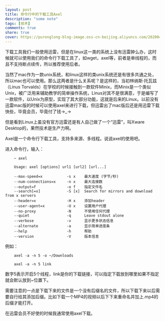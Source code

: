```yaml
---
layout: post
title: 命令行中的下载工具Axel
description: "some note"
tags: [技术]
comments: true
share: true
cover: https://puronglong-blog-image.oss-cn-beijing.aliyuncs.com/20200420160354.png
---
```


下载工具我们一般使用迅雷，但是在linux这一类的系统上没有迅雷肿么办，这时候就可以使用我们的命令行下载工具了，如wget，axel等，前者是单线程的，而且不支持断点续传，所以推荐使用后者。

<!-- more -->

当然了mac作为一款unix系统，和linux这样的类unix系统还是有很多共通之处，所以mac也可以使用。那么这两者是什么关系呢？是这样的，当初林纳斯·托瓦兹（Linus Torvalds）在学校的时候接触到一款软件Minix，而Minix是一个类似Unix，被广泛用来辅助教学的简单操作系统，Linus对其不是很满意，于是编写了一款软件，以Unix为原型，实现了其大部分功能，这就是后来的Linux。以前没有迅雷mac版的时候可以使用axel来进行下载，但迅雷出了mac版后还是用迅雷下载快些，毕竟会员，毕竟付了钱→_→

但是看到Linux上虽没有官方迅雷还是有人自己做了一个“迅雷”，叫Xware Desktop的，果然技术是生产力啊。

Axel是一个命令行下载工具，支持多来源、多线程。说说axel的使用吧。

进入命令行，输入：

```
	~ axel

	Usage: axel [options] url1 [url2] [url...]
	 
	--max-speed=x           -s x    最大速度 (字节/秒)
	--num-connections=x     -n x    最大连接数
	--output=f              -o f    指定文件名
	--search[=x]            -S [x]  Search for mirrors and download from x servers
	--header=x              -H x    添加header
	--user-agent=x          -U x    设置用户代理
	--no-proxy              -N      不使用任何代理
	--quiet                 -q      Leave stdout alone
	--verbose               -v      显示更多状态信息
	--alternate             -a      显示简单进度条
	--help                  -h      帮助
	--version               -V      版本信息
```

例如：

```
	axel -a -n 5 -o ~/Downloads

	axel -a -n 5 link
```

数字5表示开启5个线程，link是你的下载链接，可以指定下载放到哪里如果不指定就会默认放到~位置下。

需要注意的一点是下载下来的文件是一个没有后缀名的文件，所以下载下来以后需要自行给其添加后缀。比如下载一个MP4的视频以后下下来重命名并加上.mp4的后缀才能打开。

在迅雷会员不好使的时候我通常使用axel下载。